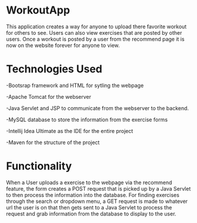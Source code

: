 # WorkoutApp
This application creates a way for anyone to upload there favorite workout for others to see. Users can also view exercises that are posted by other users. Once a workout is posted by a user from the recommend page it is now on the website forever for anyone to view.

<h1> Technologies Used </h1>
<p>-Bootsrap framework and HTML for sytling the webpage</p>
<p>-Apache Tomcat for the webserver</p>
<p>-Java Servlet and JSP to communicate from the webserver to the backend.</p>
<p>-MySQL database to store the information from the exercise forms</p
<p>-Intellij Idea Ultimate as the IDE for the entire project</p>
<p>-Maven for the structure of the project</p>


<h1> Functionality </h1>
<p> When a User uploads a exercise to the webpage via the recommend feature, the form creates a POST request that is picked up by a Java Servlet to then process the information into the database. For finding exercises through the search or dropdown menu, a GET request is made to whatever url the user is on that then gets sent to a Java Servlet to process the request and grab information from the database to display to the user.
